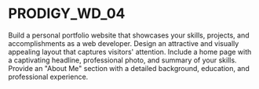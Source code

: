 # PRODIGY_WD_04
Build a personal portfolio website that showcases your skills, projects, and accomplishments as a web developer.
Design an attractive and visually appealing layout that captures visitors' attention.
Include a home page with a captivating headline, professional photo, and summary of your skills.
Provide an "About Me" section with a detailed background, education, and professional experience. 
